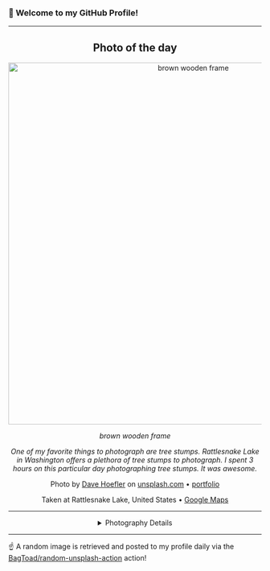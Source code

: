 ### 👋 Welcome to my GitHub Profile!

----
<div align="center">

## Photo of the day
  
  <a href="https://unsplash.com/photos/brown-wooden-frame-DuMeluMTKZk"><img width="720" src="https://images.unsplash.com/photo-1524335397764-f98987c51095?crop=entropy&cs=tinysrgb&fit=max&fm=jpg&ixid=M3w1OTQ0OTd8MHwxfHJhbmRvbXx8fHx8fHx8fDE3MzkwODEzMDB8&ixlib=rb-4.0.3&q=80&w=1080" alt="brown wooden frame"></a>
  
  <em>brown wooden frame</em>
  
  <em>One of my favorite things to photograph are tree stumps. Rattlesnake Lake in Washington offers a plethora of tree stumps to photograph. I spent 3 hours on this particular day photographing tree stumps. It was awesome.</em>

  Photo by [Dave Hoefler](https://www.davehoefler.com/) on [unsplash.com](https://unsplash.com/) • [portfolio](https://www.davehoefler.com/)
  
  Taken at Rattlesnake Lake, United States • [Google Maps](https://www.google.com/maps/search/?api=1&query=47.4307783,-121.7750516)
  
  ---
  
<details>
<summary>Photography Details</summary>
  
| Parameter     | Value |
| ------------- | ----- |
| Camera Model  | Canon EOS 5D Mark III |
| Exposure Time | 40 |
| Aperture      | 10.0 |
| Focal Length  | 135.0 |
| ISO           | 100 |
| Location      | Rattlesnake Lake, United States (United States) |
| Coordinates   | Latitude 47.4307783, Longitude -121.7750516 |

</details>

</div>

----

☝️ A random image is retrieved and posted to my profile daily via the [BagToad/random-unsplash-action](https://github.com/BagToad/random-unsplash-action) action!
